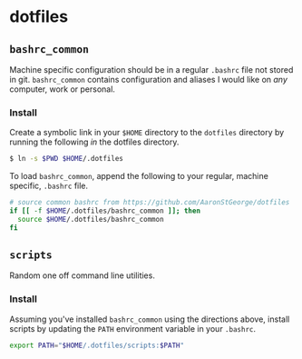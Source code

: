 # dotfiles

## `bashrc_common`
Machine specific configuration should be in a regular `.bashrc` file not stored in git.
`bashrc_common` contains configuration and aliases I would like on *any* computer, work or personal.


### Install
Create a symbolic link in your `$HOME` directory to the `dotfiles` directory by running the following *in* the dotfiles directory.
```sh
$ ln -s $PWD $HOME/.dotfiles
```
To load `bashrc_common`, append the following to your regular, machine specific, `.bashrc` file.
```bash
# source common bashrc from https://github.com/AaronStGeorge/dotfiles
if [[ -f $HOME/.dotfiles/bashrc_common ]]; then
  source $HOME/.dotfiles/bashrc_common
fi
```

## `scripts`
Random one off command line utilities.

### Install
Assuming you've installed `bashrc_common` using the directions above, install scripts by updating the `PATH` environment variable in your `.bashrc`.
```bash
export PATH="$HOME/.dotfiles/scripts:$PATH"
```
